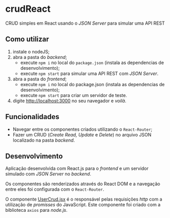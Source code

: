 # crudReact

CRUD simples em React usando o *JSON Server* para simular uma API REST

## Como utilizar

1. instale o nodeJS;
2. abra a pasta do *backend*;
   - execute `npm i` no local do `package.json` (instala as dependencias de desenvolvimento);
   - execute `npm start` para simular uma API REST com *JSON Server*.
3. abra a pasta do *frontend*;
   - execute `npm i` no local do package.json (instala as dependencias de desenvolvimento);
   - execute `npm start` para criar um servidor de teste.
4. digite [http://localhost:3000](http://localhost:3000) no seu navegador e *voilà*.

## Funcionalidades

- Navegar entre os componentes criados utilizando o `React-Router`;
- Fazer um CRUD (*Create Read, Update* e *Delete*) no arquivo JSON localizado na pasta *backend*.

## Desenvolvimento

Aplicação desenvolvida com React.js para o *frontend* e um servidor simulado com *JSON Server* no *backend*.

Os componentes são renderizados através do React DOM e a navegação entre eles foi configurada com o `React-Router`.

O componente [UserCrud.jsx](./frontend/src/components/user/UserCrud.jsx) é o responsável pelas requisições *http* com a utilização de *promisses* do JavaScript. Este componente foi criado com a biblioteca `axios` para *node.js*.
